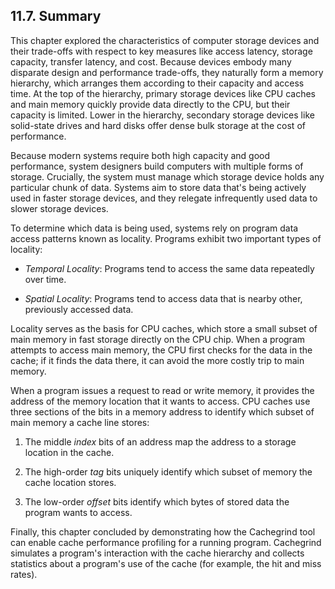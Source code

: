 

















## 11.7. Summary 

This chapter explored the characteristics of computer storage devices
and their trade-offs with respect to key measures like access latency,
storage capacity, transfer latency, and cost. Because devices embody
many disparate design and performance trade-offs, they naturally form a
memory hierarchy, which arranges them according to their capacity and
access time. At the top of the hierarchy, primary storage devices like
CPU caches and main memory quickly provide data directly to the CPU, but
their capacity is limited. Lower in the hierarchy, secondary storage
devices like solid-state drives and hard disks offer dense bulk storage
at the cost of performance.


Because modern systems require both high capacity and good performance,
system designers build computers with multiple forms of storage.
Crucially, the system must manage which storage device holds any
particular chunk of data. Systems aim to store data that's being
actively used in faster storage devices, and they relegate infrequently
used data to slower storage devices.


To determine which data is being used, systems rely on program data
access patterns known as locality. Programs exhibit two important types
of locality:



-   *Temporal Locality*: Programs tend to access the same data
    repeatedly over time.

-   *Spatial Locality*: Programs tend to access data that is nearby
    other, previously accessed data.


Locality serves as the basis for CPU caches, which store a small subset
of main memory in fast storage directly on the CPU chip. When a program
attempts to access main memory, the CPU first checks for the data in the
cache; if it finds the data there, it can avoid the more costly trip to
main memory.


When a program issues a request to read or write memory, it provides the
address of the memory location that it wants to access. CPU caches use
three sections of the bits in a memory address to identify which subset
of main memory a cache line stores:



1.  The middle *index* bits of an address map the address to a storage
    location in the cache.

2.  The high-order *tag* bits uniquely identify which subset of memory
    the cache location stores.

3.  The low-order *offset* bits identify which bytes of stored data the
    program wants to access.


Finally, this chapter concluded by demonstrating how the Cachegrind tool
can enable cache performance profiling for a running program. Cachegrind
simulates a program's interaction with the cache hierarchy and collects
statistics about a program's use of the cache (for example, the hit and
miss rates).





